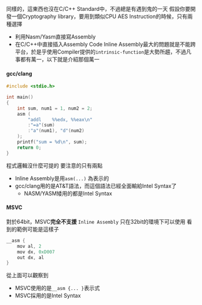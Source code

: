 同樣的，這東西也沒在C/C++ Standard中，不過總是有遇到鬼的一天
假設你要開發一個Cryptography library，要用到類似CPU AES Instruction的時候，只有兩種選擇
- 利用Nasm/Yasm直接寫Assembly
- 在C/C++中直接插入Assembly Code
Inline Assembly最大的問題就是不能跨平台，於是乎使用Compiler提供的`intrinsic-function`是大勢所趨，不過凡事都有萬一，以下就是介紹那個萬一

#### gcc/clang
``` c
#include <stdio.h>

int main()
{
    int sum, num1 = 1, num2 = 2;
    asm (
        "addl    %%edx, %%eax\n"
        :"=a"(sum)
        :"a"(num1), "d"(num2)
    );
    printf("sum = %d\n", sum);
    return 0;
}
```
程式邏輯沒什麼可提的
要注意的只有兩點
- Inline Assembly是用`asm(...)` 為表示的
- gcc/clang用的是AT&T語法，而這個語法已經全面輸給Intel Syntax了
	- NASM/YASM矮用的都是Intel Syntax

#### MSVC
對於64bit，MSVC**完全不支援** `Inline Assembly`
只在32bit的環境下可以使用
看到的範例可能是這樣子
``` c
__asm {
	mov al, 2
	mov dx, 0xD007
	out dx, al
}
```
從上面可以觀察到
- MSVC使用的是`__asm {... }`表示式
- MSVC採用的是Intel Syntax
